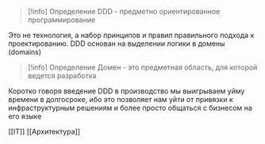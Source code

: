 >[!info] Определение
>DDD - предметно ориентированное программирование

Это не технология, а набор принципов и правил правильного подхода к проектированию. DDD основан на выделении логики в домены (domains)

>[!info] Определение
>Домен - это предметная область, для которой ведется разработка

Коротко говоря введение DDD в производство мы выигрываем уйму времени в долгосроке, ибо это позволяет нам уйти от привязки к инфраструктурным решениям и более просто общаться с бизнесом на его языке

[[IT]] [[Архитектура]]